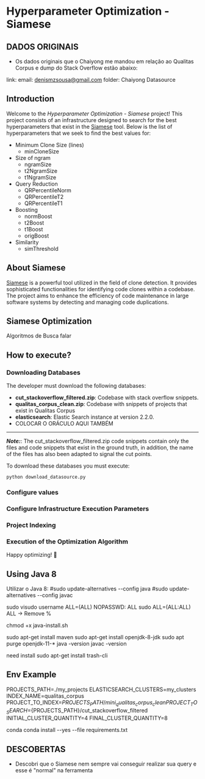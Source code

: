 # Hyperparameter Optimization - Siamese

## DADOS ORIGINAIS
- Os dados originais que o Chaiyong me mandou em relação ao
Qualitas Corpus e dump do Stack Overflow estão abaixo:

link:
email: denismzsousa@gmail.com
folder: Chaiyong Datasource


## Introduction
Welcome to the *Hyperparameter Optimization - Siamese* project! This project consists of an infrastructure designed to search for the best hyperparameters that exist in the [Siamese](https://github.com/UCL-CREST/Siamese) tool. Below is the list of hyperparameters that we seek to find the best values for:

- Minimum Clone Size (lines)
    - minCloneSize
- Size of ngram
    - ngramSize
    - t2NgramSize
    - t1NgramSize
- Query Reduction
    - QRPercentileNorm
    - QRPercentileT2
    - QRPercentileT1
- Boosting
    - normBoost
    - t2Boost
    - t1Boost
    - origBoost
- Similarity
    - simThreshold

## About Siamese
[Siamese](https://github.com/UCL-CREST/Siamese) is a powerful tool utilized in the field of clone detection. It provides sophisticated functionalities for identifying code clones within a codebase. The project aims to enhance the efficiency of code maintenance in large software systems by detecting and managing code duplications.

## Siamese Optimization

Algoritmos de Busca falar

## How to execute?
### Downloading Databases

The developer must download the following databases:

- **cut_stackoverflow_filtered.zip**: Codebase with stack overflow snippets.
- **qualitas_corpus_clean.zip**: Codebase with snippets of projects that exist in Qualitas Corpus
- **elasticsearch**: Elastic Search instance at version 2.2.0.
- COLOCAR O ORÁCULO AQUI TAMBÉM

---
**_Note:_**: The cut_stackoverflow_filtered.zip code snippets contain only the files and code snippets that exist in the ground truth, in addition, the name of the files has also been adapted to signal the cut points.

To download these databases you must execute:

```
python download_datasource.py
```

### Configure values

### Configure Infrastructure Execution Parameters

### Project Indexing

### Execution of the Optimization Algorithm

Happy optimizing! 🚀

## Using Java 8

Utilizar o Java 8:
#sudo update-alternatives --config java
#sudo update-alternatives --config javac

sudo visudo
username ALL=(ALL) NOPASSWD: ALL
sudo    ALL=(ALL:ALL) ALL -> Remove %

chmod +x java-install.sh

sudo apt-get install maven
sudo apt-get install openjdk-8-jdk
sudo apt purge openjdk-11-*
java -version
javac -version

need install
sudo apt-get install trash-cli

## Env Example
PROJECTS_PATH=./my_projects
ELASTICSEARCH_CLUSTERS=my_clusters
INDEX_NAME=qualitas_corpus
PROJECT_TO_INDEX=${PROJECTS_PATH}/mini_qualitas_corpus_clean
PROJECT_TO_SEARCH=${PROJECTS_PATH}/cut_stackoverflow_filtered
INITIAL_CLUSTER_QUANTITY=4
FINAL_CLUSTER_QUANTITY=8


conda 
conda install --yes --file requirements.txt


## DESCOBERTAS

- Descobri que o Siamese nem sempre vai conseguir realizar sua query e esse é "normal" na ferramenta